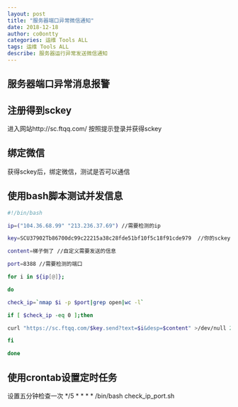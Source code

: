 ```yaml
---
layout: post
title: "服务器端口异常微信通知"
date: 2018-12-18 
author: co0ontty
categories: 运维 Tools ALL
tags: 运维 Tools ALL
describe: 服务器运行异常发送微信通知 
---
```


## 服务器端口异常消息报警
## 注册得到sckey
进入网站http://sc.ftqq.com/ 按照提示登录并获得sckey
## 绑定微信
获得sckey后，绑定微信，测试是否可以通信
## 使用bash脚本测试并发信息
```bash
#!/bin/bash

ip=("104.36.68.99" "213.236.37.69") //需要检测的ip

key=SCU37902Tb86700dc99c22215a38c28fde51bf10f5c18f91cde979  //你的sckey

content=梯子倒了 //自定义需要发送的信息

port=8388 //需要检测的端口

for i in ${ip[@]};

do

check_ip=`nmap $i -p $port|grep open|wc -l`

if [ $check_ip -eq 0 ];then

curl "https://sc.ftqq.com/$key.send?text=$i&desp=$content" >/dev/null 2>&1 &

fi

done
```
## 使用crontab设置定时任务
设置五分钟检查一次
*/5 * * * * /bin/bash check_ip_port.sh
